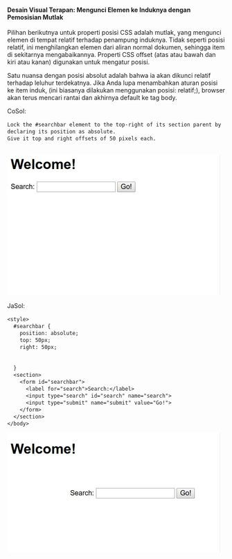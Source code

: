 #### Desain Visual Terapan: Mengunci Elemen ke Induknya dengan Pemosisian Mutlak

Pilihan berikutnya untuk properti posisi CSS adalah mutlak, yang mengunci elemen di tempat relatif terhadap penampung induknya. Tidak seperti posisi relatif, ini menghilangkan elemen dari aliran normal dokumen, sehingga item di sekitarnya mengabaikannya. Properti CSS offset \(atas atau bawah dan kiri atau kanan\) digunakan untuk mengatur posisi.

Satu nuansa dengan posisi absolut adalah bahwa ia akan dikunci relatif terhadap leluhur terdekatnya. Jika Anda lupa menambahkan aturan posisi ke item induk, \(ini biasanya dilakukan menggunakan posisi: relatif;\), browser akan terus mencari rantai dan akhirnya default ke tag body.

CoSol:

```
Lock the #searchbar element to the top-right of its section parent by declaring its position as absolute. 
Give it top and right offsets of 50 pixels each.


```

![](/assets/ex1.jpg)



JaSol:

```
<style>
  #searchbar {
    position: absolute;
    top: 50px;
    right: 50px;


  }
  <section>
    <form id="searchbar">
      <label for="search">Search:</label>
      <input type="search" id="search" name="search">
      <input type="submit" name="submit" value="Go!">
    </form>
  </section>
</body>
```

![](/assets/ex2.jpg)

